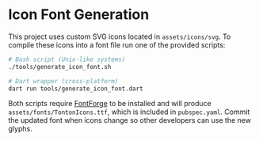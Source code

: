 # Icon Font Generation

This project uses custom SVG icons located in `assets/icons/svg`.
To compile these icons into a font file run one of the provided scripts:

```bash
# Bash script (Unix-like systems)
./tools/generate_icon_font.sh

# Dart wrapper (cross‑platform)
dart run tools/generate_icon_font.dart
```

Both scripts require [FontForge](https://fontforge.org/) to be installed and
will produce `assets/fonts/TontonIcons.ttf`, which is included in
`pubspec.yaml`. Commit the updated font when icons change so other developers
can use the new glyphs.
